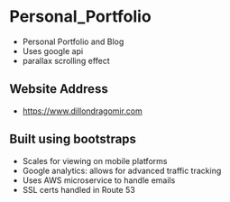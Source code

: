 # Personal_Portfolio
- Personal Portfolio and Blog
- Uses google api
- parallax scrolling effect
## Website Address
 - https://www.dillondragomir.com
## Built using bootstraps
- Scales for viewing on mobile platforms
- Google analytics: allows for advanced traffic tracking 
- Uses AWS microservice to handle emails
- SSL certs handled in Route 53


